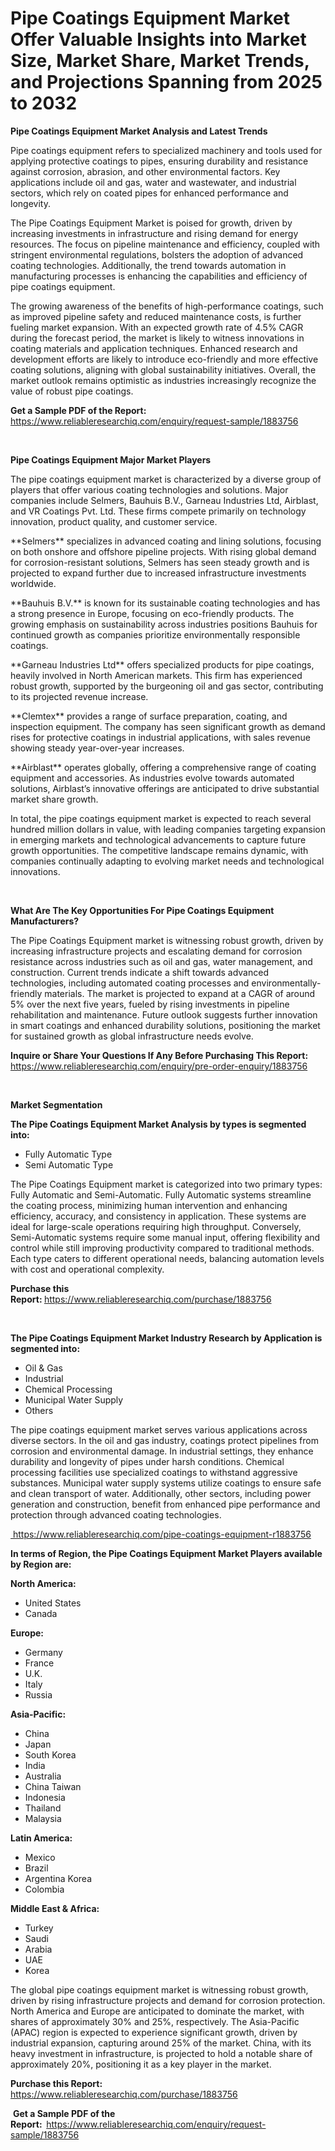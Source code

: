 <p><h1>Pipe Coatings Equipment Market Offer Valuable Insights into Market Size, Market Share, Market Trends, and Projections Spanning from 2025 to 2032</h1></p><p><strong>Pipe Coatings Equipment Market Analysis and Latest Trends</strong></p>
<p><p>Pipe coatings equipment refers to specialized machinery and tools used for applying protective coatings to pipes, ensuring durability and resistance against corrosion, abrasion, and other environmental factors. Key applications include oil and gas, water and wastewater, and industrial sectors, which rely on coated pipes for enhanced performance and longevity.</p><p>The Pipe Coatings Equipment Market is poised for growth, driven by increasing investments in infrastructure and rising demand for energy resources. The focus on pipeline maintenance and efficiency, coupled with stringent environmental regulations, bolsters the adoption of advanced coating technologies. Additionally, the trend towards automation in manufacturing processes is enhancing the capabilities and efficiency of pipe coatings equipment.</p><p>The growing awareness of the benefits of high-performance coatings, such as improved pipeline safety and reduced maintenance costs, is further fueling market expansion. With an expected growth rate of 4.5% CAGR during the forecast period, the market is likely to witness innovations in coating materials and application techniques. Enhanced research and development efforts are likely to introduce eco-friendly and more effective coating solutions, aligning with global sustainability initiatives. Overall, the market outlook remains optimistic as industries increasingly recognize the value of robust pipe coatings.</p></p>
<p><strong>Get a Sample PDF of the Report:&nbsp;</strong> <a href="https://www.reliableresearchiq.com/enquiry/request-sample/1883756?utm_campaign=3370&utm_medium=2&utm_source=Github&utm_content=ia&utm_term=12042025&utm_id=pipe-coatings-equipment">https://www.reliableresearchiq.com/enquiry/request-sample/1883756</a></p>
<p>&nbsp;</p>
<p><strong>Pipe Coatings Equipment Major Market Players</strong></p>
<p><p>The pipe coatings equipment market is characterized by a diverse group of players that offer various coating technologies and solutions. Major companies include Selmers, Bauhuis B.V., Garneau Industries Ltd, Airblast, and VR Coatings Pvt. Ltd. These firms compete primarily on technology innovation, product quality, and customer service.</p><p>**Selmers** specializes in advanced coating and lining solutions, focusing on both onshore and offshore pipeline projects. With rising global demand for corrosion-resistant solutions, Selmers has seen steady growth and is projected to expand further due to increased infrastructure investments worldwide.</p><p>**Bauhuis B.V.** is known for its sustainable coating technologies and has a strong presence in Europe, focusing on eco-friendly products. The growing emphasis on sustainability across industries positions Bauhuis for continued growth as companies prioritize environmentally responsible coatings.</p><p>**Garneau Industries Ltd** offers specialized products for pipe coatings, heavily involved in North American markets. This firm has experienced robust growth, supported by the burgeoning oil and gas sector, contributing to its projected revenue increase.</p><p>**Clemtex** provides a range of surface preparation, coating, and inspection equipment. The company has seen significant growth as demand rises for protective coatings in industrial applications, with sales revenue showing steady year-over-year increases.</p><p>**Airblast** operates globally, offering a comprehensive range of coating equipment and accessories. As industries evolve towards automated solutions, Airblast’s innovative offerings are anticipated to drive substantial market share growth.</p><p>In total, the pipe coatings equipment market is expected to reach several hundred million dollars in value, with leading companies targeting expansion in emerging markets and technological advancements to capture future growth opportunities. The competitive landscape remains dynamic, with companies continually adapting to evolving market needs and technological innovations.</p></p>
<p>&nbsp;</p>
<p><strong>What Are The Key Opportunities For Pipe Coatings Equipment Manufacturers?</strong></p>
<p><p>The Pipe Coatings Equipment market is witnessing robust growth, driven by increasing infrastructure projects and escalating demand for corrosion resistance across industries such as oil and gas, water management, and construction. Current trends indicate a shift towards advanced technologies, including automated coating processes and environmentally-friendly materials. The market is projected to expand at a CAGR of around 5% over the next five years, fueled by rising investments in pipeline rehabilitation and maintenance. Future outlook suggests further innovation in smart coatings and enhanced durability solutions, positioning the market for sustained growth as global infrastructure needs evolve.</p></p>
<p><strong>Inquire or Share Your Questions If Any Before Purchasing This Report:</strong> <a href="https://www.reliableresearchiq.com/enquiry/pre-order-enquiry/1883756?utm_campaign=3370&utm_medium=2&utm_source=Github&utm_content=ia&utm_term=12042025&utm_id=pipe-coatings-equipment">https://www.reliableresearchiq.com/enquiry/pre-order-enquiry/1883756</a></p>
<p>&nbsp;</p>
<p><strong>Market Segmentation</strong></p>
<p><strong>The Pipe Coatings Equipment Market Analysis by types is segmented into:</strong></p>
<p><ul><li>Fully Automatic Type</li><li>Semi Automatic Type</li></ul></p>
<p><p>The Pipe Coatings Equipment market is categorized into two primary types: Fully Automatic and Semi-Automatic. Fully Automatic systems streamline the coating process, minimizing human intervention and enhancing efficiency, accuracy, and consistency in application. These systems are ideal for large-scale operations requiring high throughput. Conversely, Semi-Automatic systems require some manual input, offering flexibility and control while still improving productivity compared to traditional methods. Each type caters to different operational needs, balancing automation levels with cost and operational complexity.</p></p>
<p><strong>Purchase this Report:&nbsp;</strong><a href="https://www.reliableresearchiq.com/purchase/1883756?utm_campaign=3370&utm_medium=2&utm_source=Github&utm_content=ia&utm_term=12042025&utm_id=pipe-coatings-equipment">https://www.reliableresearchiq.com/purchase/1883756</a></p>
<p>&nbsp;</p>
<p><strong>The Pipe Coatings Equipment Market Industry Research by Application is segmented into:</strong></p>
<p><ul><li>Oil & Gas</li><li>Industrial</li><li>Chemical Processing</li><li>Municipal Water Supply</li><li>Others</li></ul></p>
<p><p>The pipe coatings equipment market serves various applications across diverse sectors. In the oil and gas industry, coatings protect pipelines from corrosion and environmental damage. In industrial settings, they enhance durability and longevity of pipes under harsh conditions. Chemical processing facilities use specialized coatings to withstand aggressive substances. Municipal water supply systems utilize coatings to ensure safe and clean transport of water. Additionally, other sectors, including power generation and construction, benefit from enhanced pipe performance and protection through advanced coating technologies.</p></p>
<p><a href="https://www.reliableresearchiq.com/pipe-coatings-equipment-r1883756?utm_campaign=3370&utm_medium=2&utm_source=Github&utm_content=ia&utm_term=12042025&utm_id=pipe-coatings-equipment">&nbsp;https://www.reliableresearchiq.com/pipe-coatings-equipment-r1883756</a></p>
<p><strong>In terms of Region, the Pipe Coatings Equipment Market Players available by Region are:</strong></p>
<p>
    <p> <strong> North America: </strong>
        <ul>
            <li>United States</li>
            <li>Canada</li>
        </ul>
        </p> 
    <p> <strong> Europe: </strong>
        <ul>
            <li>Germany</li>
            <li>France</li>
            <li>U.K.</li>
            <li>Italy</li>
            <li>Russia</li>
        </ul>
        </p> 
    <p> <strong> Asia-Pacific: </strong>
        <ul>
            <li>China</li>
            <li>Japan</li>
            <li>South Korea</li>
            <li>India</li>
            <li>Australia</li>
            <li>China Taiwan</li>
            <li>Indonesia</li>
            <li>Thailand</li>
            <li>Malaysia</li>
        </ul>
        </p> 
    <p> <strong> Latin America: </strong>
        <ul>
            <li>Mexico</li>
            <li>Brazil</li>
            <li>Argentina Korea</li>
            <li>Colombia</li>
        </ul>
        </p> 
    <p> <strong> Middle East & Africa: </strong>
        <ul>
            <li>Turkey</li>
            <li>Saudi</li>
            <li>Arabia</li>
            <li>UAE</li>
            <li>Korea</li>
        </ul>
    </p>
    </p>
<p><p>The global pipe coatings equipment market is witnessing robust growth, driven by rising infrastructure projects and demand for corrosion protection. North America and Europe are anticipated to dominate the market, with shares of approximately 30% and 25%, respectively. The Asia-Pacific (APAC) region is expected to experience significant growth, driven by industrial expansion, capturing around 25% of the market. China, with its heavy investment in infrastructure, is projected to hold a notable share of approximately 20%, positioning it as a key player in the market.</p></p>
<p><strong>Purchase this Report: </strong><a href="https://www.reliableresearchiq.com/purchase/1883756?utm_campaign=3370&utm_medium=2&utm_source=Github&utm_content=ia&utm_term=12042025&utm_id=pipe-coatings-equipment">https://www.reliableresearchiq.com/purchase/1883756</a></p>
<p>&nbsp;<strong>Get a Sample PDF of the Report:&nbsp;&nbsp;</strong><a href="https://www.reliableresearchiq.com/enquiry/request-sample/1883756?utm_campaign=3370&utm_medium=2&utm_source=Github&utm_content=ia&utm_term=12042025&utm_id=pipe-coatings-equipment">https://www.reliableresearchiq.com/enquiry/request-sample/1883756</a></p>
<p><strong></strong></p>
<p><p></p><p></p><p></p></p>